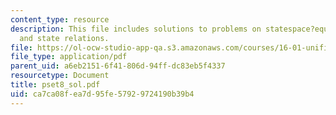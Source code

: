 ```yaml
---
content_type: resource
description: This file includes solutions to problems on statespace?equations, hydrostatic
  and state relations.
file: https://ol-ocw-studio-app-qa.s3.amazonaws.com/courses/16-01-unified-engineering-i-ii-iii-iv-fall-2005-spring-2006/ca7ca08fea7d95fe57929724190b39b4_pset8_sol.pdf
file_type: application/pdf
parent_uid: a6eb2151-6f41-806d-94ff-dc83eb5f4337
resourcetype: Document
title: pset8_sol.pdf
uid: ca7ca08f-ea7d-95fe-5792-9724190b39b4
---
```

